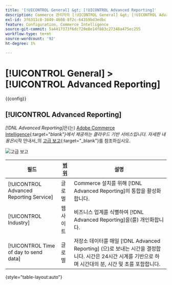 ```yaml
---
title: '[!UICONTROL General] &gt; [!UICONTROL Advanced Reporting]'
description: Commerce 관리자의 [!UICONTROL General] &gt; [!UICONTROL Advanced Reporting] 페이지에서 구성 설정을 검토하십시오.
exl-id: 3f6311c8-3849-4608-8f2c-64359bd3edbc
feature: Configuration, Commerce Intelligence
source-git-commit: 5a4417373f6dc720e8e14f883c27348a475ec255
workflow-type: tm+mt
source-wordcount: '92'
ht-degree: 1%

---
```


# [!UICONTROL General] > [!UICONTROL Advanced Reporting]

{{config}}

## [!UICONTROL Advanced Reporting]

_[!DNL Advanced Reporting]_&#x200B;은(는) [Adobe Commerce Intelligence][1]{:target="_blank"}에서 제공하는 클라우드 기반 서비스입니다. 자세한 내용은_&#x200B;시작 안내서&#x200B;_의 [고급 보고][2]{:target="_blank"}를 참조하십시오.

![고급 보고](./assets/advanced-reporting.png)<!-- zoom -->

<!-- [Advanced Reporting](https://experienceleague.adobe.com/en/docs/commerce-admin/start/reporting/business-intelligence#advanced-reporting) -->

| 필드 | [범위](../../getting-started/websites-stores-views.md#scope-settings) | 설명 |
|--- |--- |--- |
| [!UICONTROL Advanced Reporting Service] | 글로벌 | Commerce 설치를 위해 [!DNL Advanced Reporting]의 통합을 활성화합니다. |
| [!UICONTROL Industry] | 웹 사이트 | 비즈니스 업계를 식별하여 [!DNL Advanced Reporting]을(를) 개인화합니다. |
| [!UICONTROL Time of day to send data] | 글로벌 | 저장소 데이터를 매일 [!DNL Advanced Reporting] (으)로 보내는 시간을 결정합니다. 시간은 24시간 시계를 기반으로 하며 시간대의 분, 시간 및 초를 포함합니다. |

{style="table-layout:auto"}

[1]: https://experienceleague.adobe.com/docs/commerce-business-intelligence/mbi/getting-started.html
[2]: https://experienceleague.adobe.com/docs/commerce-admin/start/reporting/business-intelligence.html#advanced-reporting
